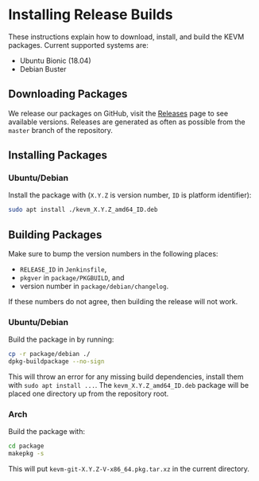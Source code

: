 Installing Release Builds
=========================

These instructions explain how to download, install, and build the KEVM packages.
Current supported systems are:

-   Ubuntu Bionic (18.04)
-   Debian Buster

Downloading Packages
--------------------

We release our packages on GitHub, visit the [Releases](https://github.com/kframework/evm-semantics/releases) page to see available versions.
Releases are generated as often as possible from the `master` branch of the repository.

Installing Packages
-------------------

### Ubuntu/Debian

Install the package with (`X.Y.Z` is version number, `ID` is platform identifier):

```sh
sudo apt install ./kevm_X.Y.Z_amd64_ID.deb
```

Building Packages
-----------------

Make sure to bump the version numbers in the following places:

-   `RELEASE_ID` in `Jenkinsfile`,
-   `pkgver` in `package/PKGBUILD`, and
-   version number in `package/debian/changelog`.

If these numbers do not agree, then building the release will not work.

### Ubuntu/Debian

Build the package in by running:

```sh
cp -r package/debian ./
dpkg-buildpackage --no-sign
```

This will throw an error for any missing build dependencies, install them with `sudo apt install ...`.
The `kevm_X.Y.Z_amd64_ID.deb` package will be placed one directory up from the repository root.

### Arch

Build the package with:

```sh
cd package
makepkg -s
```

This will put `kevm-git-X.Y.Z-V-x86_64.pkg.tar.xz` in the current directory.
